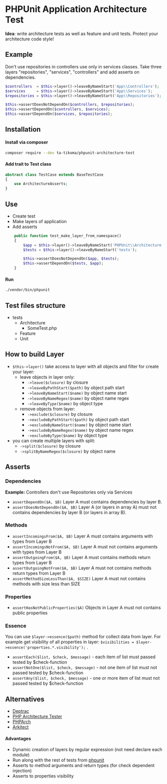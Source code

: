 # PHPUnit Application Architecture Test

**Idea**: write architecture tests as well as feature and unit tests. Protect your architecture code style!

## Example

Don't use repositories in controllers use only in services classes. Take three layers "repositories", "services", "controllers" and add asserts on dependencies.

```php
$controllers  = $this->layer()->leaveByNameStart('App\\Controllers');
$services     = $this->layer()->leaveByNameStart('App\\Services');
$repositories = $this->layer()->leaveByNameStart('App\\Repositories');

$this->assertDoesNotDependOn($controllers, $repositories);
$this->assertDependOn($controllers, $services);
$this->assertDependOn($services, $repositories);
```

## Installation

#### Install via composer

```bash
composer require --dev ta-tikoma/phpunit-architecture-test
```

#### Add trait to Test class

```php
abstract class TestCase extends BaseTestCase
{
    use ArchitectureAsserts;
}
```

## Use

-   Create test
-   Make layers of application
-   Add asserts

```php
    public function test_make_layer_from_namespace()
    {
        $app = $this->layer()->leaveByNameStart('PHPUnit\\Architecture');
        $tests = $this->layer()->leaveByNameStart('tests');

        $this->assertDoesNotDependOn($app, $tests);
        $this->assertDependOn($tests, $app);
    }

```

#### Run

```bash
./vendor/bin/phpunit
```

## Test files structure

-   tests
    -   Architecture
        -   SomeTest.php
    -   Feature
    -   Unit

## How to build Layer

-   `$this->layer()` take access to layer with all objects and filter for create your layer:
    -   leave objects in layer only:
        -   `->leave($closure)` by closure
        -   `->leaveByPathStart($path)` by object path start
        -   `->leaveByNameStart($name)` by object name start
        -   `->leaveByNameRegex($name)` by object name regex
        -   `->leaveByType($name)` by object type
    -   remove objects from layer:
        -   `->exclude($closure)` by closure
        -   `->excludeByPathStart($path)` by object path start
        -   `->excludeByNameStart($name)` by object name start
        -   `->excludeByNameRegex($name)` by object name regex
        -   `->excludeByType($name)` by object type
-   you can create multiple layers with split:
    -   `->split($closure)` by closure
    -   `->splitByNameRegex($closure)` by object name

## Asserts

### Dependencies

**Example:** Controllers don't use Repositories only via Services

-   `assertDependOn($A, $B)` Layer A must contains dependencies by layer B.
-   `assertDoesNotDependOn($A, $B)` Layer A (or layers in array A) must not contains dependencies by layer B (or layers in array B).

### Methods

-   `assertIncomingsFrom($A, $B)` Layer A must contains arguments with types from Layer B
-   `assertIncomingsNotFrom($A, $B)` Layer A must not contains arguments with types from Layer B
-   `assertOutgoingFrom($A, $B)` Layer A must contains methods return types from Layer B
-   `assertOutgoingNotFrom($A, $B)` Layer A must not contains methods return types from Layer B
-   `assertMethodSizeLessThan($A, $SIZE)` Layer A must not contains methods with size less than SIZE

### Properties

-   `assertHasNotPublicProperties($A)` Objects in Layer A must not contains public properties

### Essence

You can use `$layer->essence($path)` method for collect data from layer. For example get visibility of all properties in layer: `$visibilities = $layer->essence('properties.*.visibility');` .

-   `assertEach($list, $check, $message)` - each item of list must passed tested by $check-function
-   `assertNotOne($list, $check, $message)` - not one item of list must not passed tested by $check-function
-   `assertAny($list, $check, $message)` - one or more item of list must not passed tested by $check-function

## Alternatives

-   [Deptrac](https://github.com/qossmic/deptrac)
-   [PHP Architecture Tester](https://github.com/carlosas/phpat)
-   [PHPArch](https://github.com/j6s/phparch)
-   [Arkitect](https://github.com/phparkitect/arkitect)

#### Advantages

-   Dynamic creation of layers by regular expression (not need declare each module)
-   Run along with the rest of tests from [phpunit](https://github.com/sebastianbergmann/phpunit)
-   Asserts to method arguments and return types (for check dependent injection)
-   Asserts to properties visibility
